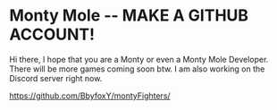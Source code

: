 # Monty Mole -- MAKE A GITHUB ACCOUNT!

Hi there,
I hope that you are a Monty or even a Monty Mole Developer. There will be more games coming soon btw. 
I am also working on the Discord server right now.

https://github.com/BbyfoxY/montyFighters/
